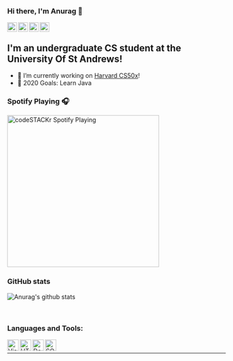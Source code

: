 ### Hi there, I'm Anurag 👋
[<img align="left" alt="Anurag | Twitter" width="22px" src="https://cdn.jsdelivr.net/npm/simple-icons@v3/icons/twitter.svg" />][twitter]
[<img align="left" alt="Anurag | LinkedIn" width="22px" src="https://cdn.jsdelivr.net/npm/simple-icons@v3/icons/linkedin.svg" />][linkedin]
[<img align="left" alt="Anurag | Instagram" width="22px" src="https://cdn.jsdelivr.net/npm/simple-icons@v3/icons/instagram.svg" />][instagram]
[<img align="left" alt="Anurag | Facebook" width="22px" src="https://simpleicons.org/icons/facebook.svg" />][facebook]
<br />
## I'm an undergraduate CS student at the University Of St Andrews!
- 🔭 I’m currently working on  [Harvard CS50x][cs50]!
- 🥅 2020 Goals: Learn Java

### Spotify Playing 🎧
[<img src="https://novatorem.anuragreggie.vercel.app/api/spotify-playing" alt="codeSTACKr Spotify Playing" width="350" />](https://open.spotify.com/user/swyqyimdc12jajde4vpwd2x1b)
<br />

<!--### Most used languages-->
<!--[![Top Langs](https://github-readme-stats.vercel.app/api/top-langs/?username=anuragreggie&layout=compact)](https://github.com/anuragreggie/github-readme-stats)-->
### GitHub stats
![Anurag's github stats](https://github-readme-stats.anuragreggie.vercel.app/api?username=anuragreggie&show_icons=true&theme=dark)

<br />

### Languages and Tools:
[<img align="left" alt="Visual Studio Code" width="26px" src="https://simpleicons.org/icons/python.svg" />][python]
[<img align="left" alt="HTML5" width="26px" src="https://simpleicons.org/icons/c.svg" />][c]
[<img align="left" alt="Deno" width="26px" src="https://simpleicons.org/icons/java.svg" />][java]
[<img align="left" alt="SQL" width="26px" src="https://simpleicons.org/icons/sqlite.svg" />][sql]
<br />



---

[website]: https://codeSTACKr.com
[twitter]: https://twitter.com/codeSTACKr
[instagram]: https://instagram.com/anurag.r_
[linkedin]: https://uk.linkedin.com/in/anurag-suresh-562231198?trk=people-guest_people_search-card
[webdevplaylist]: https://www.youtube.com/playlist?list=PLkwxH9e_vrAJ0WbEsFA9W3I1W-g_BTsbt
[jsplaylist]: https://www.youtube.com/playlist?list=PLkwxH9e_vrALRJKu7wfXby3MKeflhTu6B
[cssplaylist]: https://www.youtube.com/playlist?list=PLkwxH9e_vrALSdvZuEh6gqQdmDoDIoqz4
[reactplaylist]: https://www.youtube.com/playlist?list=PLkwxH9e_vrAK4TdffpxKY3QGyHCpxFcQ0
[python]: https://www.python.org/about/
[c]: https://visualstudio.microsoft.com/vs/features/cplusplus/
[java]: http://jdk.java.net/
[sql]: https://www.w3schools.com/sql/
[cs50]: https://cs50.harvard.edu/x/2020/
[facebook]: https://www.facebook.com/anurag.reggie
